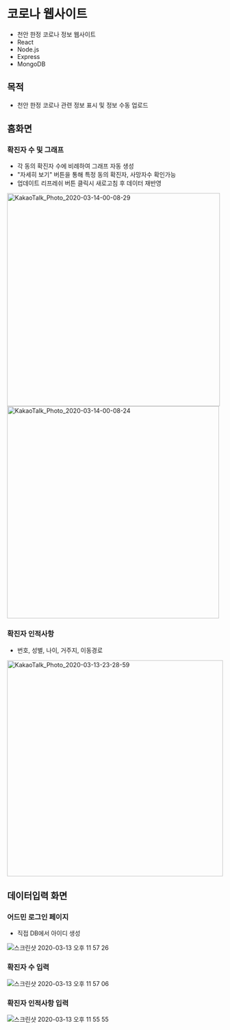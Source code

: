 # 코로나 웹사이트

- 천안 한정 코로나 정보 웹사이트
- React
- Node.js
- Express
- MongoDB

## 목적

- 천안 한정 코로나 관련 정보 표시 및 정보 수동 업로드

## 홈화면

### 확진자 수 및 그래프
- 각 동의 확진자 수에 비례하여 그래프 자동 생성 
- "자세히 보기" 버튼을 통해 특정 동의 확진자, 사망자수 확인가능
- 업데이트 리프레쉬 버튼 클릭시 새로고침 후 데이터 재반영

<img width="497" alt="KakaoTalk_Photo_2020-03-14-00-08-29" src="https://user-images.githubusercontent.com/56405613/76633421-05791380-6588-11ea-84b1-eda9e7a042b4.png">

<img width="495" alt="KakaoTalk_Photo_2020-03-14-00-08-24" src="https://user-images.githubusercontent.com/56405613/76633466-1c1f6a80-6588-11ea-8b97-89498047ab06.png">


### 확진자 인적사항
- 번호, 성별, 나이, 거주지, 이동경로 

<img width="504" alt="KakaoTalk_Photo_2020-03-13-23-28-59" src="https://user-images.githubusercontent.com/56405613/76630303-23904500-6583-11ea-91bd-d26b565f77bb.png">


## 데이터입력 화면

### 어드민 로그인 페이지

- 직접 DB에서 아이디 생성

![스크린샷 2020-03-13 오후 11 57 26](https://user-images.githubusercontent.com/56405613/76632600-cb5b4200-6586-11ea-9b23-7e57512dd9fd.png)

### 확진자 수 입력

![스크린샷 2020-03-13 오후 11 57 06](https://user-images.githubusercontent.com/56405613/76632561-be3e5300-6586-11ea-93a4-c2fc67e6de36.png)

### 확진자 인적사항 입력

![스크린샷 2020-03-13 오후 11 55 55](https://user-images.githubusercontent.com/56405613/76632495-a9fa5600-6586-11ea-9820-a844f76325bb.png)


